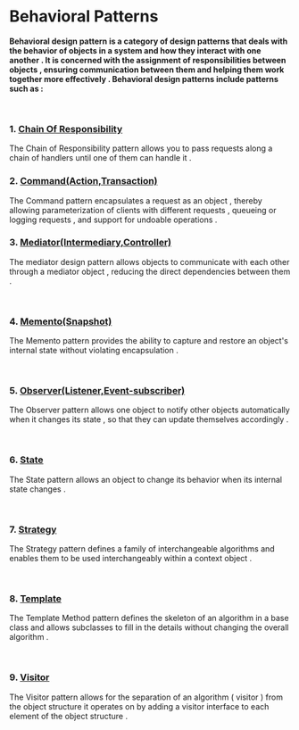 # Behavioral Patterns


**Behavioral design pattern is a category of design patterns that deals with the behavior of objects in a system and how they interact with one another . It is concerned with the assignment of responsibilities between objects , ensuring communication between them and helping them work together more effectively . Behavioral design patterns include patterns such as :**


<br/>

###  1. [Chain Of Responsibility](https://github.com/Syaw0/Design-Patterns/tree/master/src/Behavioral_Patterns/Chain_Of_Responsibility)



The Chain of Responsibility pattern allows you to pass requests along a chain of handlers until one of them can handle it .
<br/>

###  2. [Command(Action,Transaction)](https://github.com/Syaw0/Design-Patterns/tree/master/src/Behavioral_Patterns/Command)


The Command pattern encapsulates a request as an object , thereby allowing parameterization of clients with different requests , queueing or logging requests , and support for undoable operations .
<br/>

###  3. [Mediator(Intermediary,Controller)](https://github.com/Syaw0/Design-Patterns/tree/master/src/Behavioral_Patterns/Mediator)

The mediator design pattern allows objects to communicate with each other through a mediator object , reducing the direct dependencies between them .

<br/>

###  4. [Memento(Snapshot)](https://github.com/Syaw0/Design-Patterns/tree/master/src/Behavioral_Patterns/Memento)


The Memento pattern provides the ability to capture and restore an object's internal state without violating encapsulation .

<br/>

###  5. [Observer(Listener,Event-subscriber)](https://github.com/Syaw0/Design-Patterns/tree/master/src/Behavioral_Patterns/Observer)



The Observer pattern allows one object to notify other objects automatically when it changes its state , so that they can update themselves accordingly .

<br/>


###  6. [State](https://github.com/Syaw0/Design-Patterns/tree/master/src/Behavioral_Patterns/State)

The State pattern allows an object to change its behavior when its internal state changes .


<br/>



###  7. [Strategy](https://github.com/Syaw0/Design-Patterns/tree/master/src/Behavioral_Patterns/Strategy)


The Strategy pattern defines a family of interchangeable algorithms and enables them to be used interchangeably within a context object .

<br/>




###  8. [Template](https://github.com/Syaw0/Design-Patterns/tree/master/src/Behavioral_Patterns/Template)

The Template Method pattern defines the skeleton of an algorithm in a base class and allows subclasses to fill in the details without changing the overall algorithm .

<br/>





###  9. [Visitor](https://github.com/Syaw0/Design-Patterns/tree/master/src/Behavioral_Patterns/Visitor)


The Visitor pattern allows for the separation of an algorithm ( visitor ) from the object structure it operates on by adding a visitor interface to each element of the object structure .



<br/>




